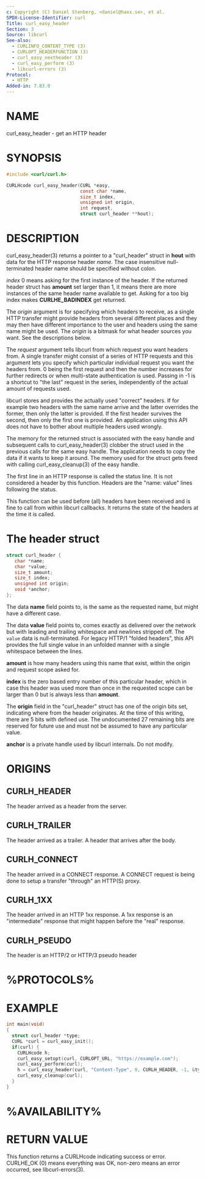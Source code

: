 ```yaml
---
c: Copyright (C) Daniel Stenberg, <daniel@haxx.se>, et al.
SPDX-License-Identifier: curl
Title: curl_easy_header
Section: 3
Source: libcurl
See-also:
  - CURLINFO_CONTENT_TYPE (3)
  - CURLOPT_HEADERFUNCTION (3)
  - curl_easy_nextheader (3)
  - curl_easy_perform (3)
  - libcurl-errors (3)
Protocol:
  - HTTP
Added-in: 7.83.0
---
```


# NAME

curl_easy_header - get an HTTP header

# SYNOPSIS

~~~c
#include <curl/curl.h>

CURLHcode curl_easy_header(CURL *easy,
                           const char *name,
                           size_t index,
                           unsigned int origin,
                           int request,
                           struct curl_header **hout);
~~~

# DESCRIPTION

curl_easy_header(3) returns a pointer to a "curl_header" struct in **hout**
with data for the HTTP response header *name*. The case insensitive
null-terminated header name should be specified without colon.

*index* 0 means asking for the first instance of the header. If the returned
header struct has **amount** set larger than 1, it means there are more
instances of the same header name available to get. Asking for a too big index
makes **CURLHE_BADINDEX** get returned.

The *origin* argument is for specifying which headers to receive, as a single
HTTP transfer might provide headers from several different places and they may
then have different importance to the user and headers using the same name
might be used. The *origin* is a bitmask for what header sources you want. See
the descriptions below.

The *request* argument tells libcurl from which request you want headers
from. A single transfer might consist of a series of HTTP requests and this
argument lets you specify which particular individual request you want the
headers from. 0 being the first request and then the number increases for
further redirects or when multi-state authentication is used. Passing in -1 is
a shortcut to "the last" request in the series, independently of the actual
amount of requests used.

libcurl stores and provides the actually used "correct" headers. If for
example two headers with the same name arrive and the latter overrides the
former, then only the latter is provided. If the first header survives the
second, then only the first one is provided. An application using this API
does not have to bother about multiple headers used wrongly.

The memory for the returned struct is associated with the easy handle and
subsequent calls to curl_easy_header(3) clobber the struct used in the
previous calls for the same easy handle. The application needs to copy the data if
it wants to keep it around. The memory used for the struct gets freed with
calling curl_easy_cleanup(3) of the easy handle.

The first line in an HTTP response is called the status line. It is not
considered a header by this function. Headers are the "name: value" lines
following the status.

This function can be used before (all) headers have been received and is fine
to call from within libcurl callbacks. It returns the state of the headers at
the time it is called.

# The header struct

~~~c
struct curl_header {
   char *name;
   char *value;
   size_t amount;
   size_t index;
   unsigned int origin;
   void *anchor;
};
~~~

The data **name** field points to, is the same as the requested name, but
might have a different case.

The data **value** field points to, comes exactly as delivered over the
network but with leading and trailing whitespace and newlines stripped
off. The `value` data is null-terminated. For legacy HTTP/1 "folded headers",
this API provides the full single value in an unfolded manner with a single
whitespace between the lines.

**amount** is how many headers using this name that exist, within the origin
and request scope asked for.

**index** is the zero based entry number of this particular header, which in
case this header was used more than once in the requested scope can be larger
than 0 but is always less than **amount**.

The **origin** field in the "curl_header" struct has one of the origin bits
set, indicating where from the header originates. At the time of this writing,
there are 5 bits with defined use. The undocumented 27 remaining bits are
reserved for future use and must not be assumed to have any particular value.

**anchor** is a private handle used by libcurl internals. Do not modify.

# ORIGINS

## CURLH_HEADER

The header arrived as a header from the server.

## CURLH_TRAILER

The header arrived as a trailer. A header that arrives after the body.

## CURLH_CONNECT

The header arrived in a CONNECT response. A CONNECT request is being done to
setup a transfer "through" an HTTP(S) proxy.

## CURLH_1XX

The header arrived in an HTTP 1xx response. A 1xx response is an "intermediate"
response that might happen before the "real" response.

## CURLH_PSEUDO

The header is an HTTP/2 or HTTP/3 pseudo header

# %PROTOCOLS%

# EXAMPLE

~~~c
int main(void)
{
  struct curl_header *type;
  CURL *curl = curl_easy_init();
  if(curl) {
    CURLHcode h;
    curl_easy_setopt(curl, CURLOPT_URL, "https://example.com");
    curl_easy_perform(curl);
    h = curl_easy_header(curl, "Content-Type", 0, CURLH_HEADER, -1, &type);
    curl_easy_cleanup(curl);
  }
}
~~~

# %AVAILABILITY%

# RETURN VALUE

This function returns a CURLHcode indicating success or error. CURLHE_OK (0)
means everything was OK, non-zero means an error occurred, see
libcurl-errors(3).
